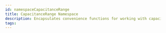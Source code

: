 ```yaml
---
id: namespaceCapacitanceRange
title: CapacitanceRange Namespace
description: Encapsulates convenience functions for working with capacitance ranges.
tags:
---
```

